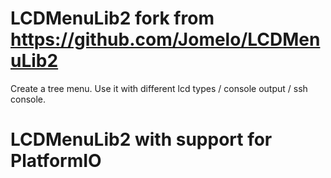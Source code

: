 # LCDMenuLib2 fork from https://github.com/Jomelo/LCDMenuLib2
Create a tree menu. Use it with different lcd types / console output / ssh console.
# LCDMenuLib2 with support for PlatformIO
